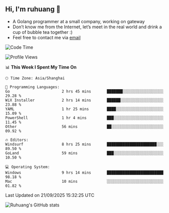 ## Hi, I'm ruhuang 👋

- A Golang programmer at a small company, working on gateway
- Don’t know me from the Internet, let’s meet in the real world and drink a cup of bubble tea together :)
- Feel free to contact me via [email](mailto:ruhuang2001@gmail.com)
<!--START_SECTION:waka-->
![Code Time](http://img.shields.io/badge/Code%20Time-943%20hrs%2029%20mins-blue)

![Profile Views](http://img.shields.io/badge/Profile%20Views-0-blue)

📊 **This Week I Spent My Time On** 

```text
🕑︎ Time Zone: Asia/Shanghai

💬 Programming Languages: 
Go                       2 hrs 45 mins       ███████░░░░░░░░░░░░░░░░░░   29.28 % 
WiX Installer            2 hrs 14 mins       ██████░░░░░░░░░░░░░░░░░░░   23.88 % 
YAML                     1 hr 25 mins        ████░░░░░░░░░░░░░░░░░░░░░   15.09 % 
PowerShell               1 hr 4 mins         ███░░░░░░░░░░░░░░░░░░░░░░   11.45 % 
Other                    56 mins             ██░░░░░░░░░░░░░░░░░░░░░░░   09.92 % 

🔥 Editors: 
Windsurf                 8 hrs 25 mins       ██████████████████████░░░   89.50 % 
GoLand                   59 mins             ███░░░░░░░░░░░░░░░░░░░░░░   10.50 % 

💻 Operating System: 
Windows                  9 hrs 14 mins       █████████████████████████   98.18 % 
Mac                      10 mins             ░░░░░░░░░░░░░░░░░░░░░░░░░   01.82 % 
```


 Last Updated on 21/09/2025 15:32:25 UTC
<!--END_SECTION:waka-->

![Ruhuang's GitHub stats](https://github-readme-stats.vercel.app/api?username=ruhuang2001&count_private=true&hide_title=true&show_icons=true&theme=vue)

